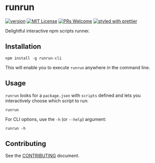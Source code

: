 # runrun

[![version](https://img.shields.io/npm/v/runrun-cli.svg?style=flat-square)](http://npm.im/runrun-cli)
[![MIT License](https://img.shields.io/npm/l/runrun-cli.svg?style=flat-square)](http://opensource.org/licenses/MIT)
[![PRs Welcome](https://img.shields.io/badge/PRs-welcome-brightgreen.svg?style=flat-square)](http://makeapullrequest.com)
[![styled with prettier](https://img.shields.io/badge/styled_with-prettier-ff69b4.svg)](https://github.com/prettier/prettier)

Delightful interactive npm scripts runner.

## Installation

```shell
npm install -g runrun-cli
```

This will enable you to execute `runrun` anywhere in the command line.

## Usage

`runrun` looks for a `package.json` with `scripts` defined and lets you interactively choose which script to run:

```shell
runrun
```

For CLI options, use the `-h` (or `--help`) argument:

```shell
runrun -h
```

## Contributing

See the [CONTRIBUTING](CONTRIBUTING.md) document.
